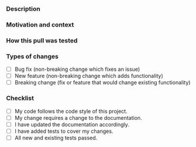 <!-- markdownlint-disable MD041 -->
<!-- Provide a general summary of your changes in the Title field above -->

### Description
<!-- Describe your changes in detail -->

### Motivation and context
<!-- Why is this change required? What problem does it solve? -->
<!-- If it fixes an open issue, please link to the issue here. -->

### How this pull was tested
<!-- Please describe in detail how you tested your changes. -->
<!-- Include details of your testing environment, and the tests you ran to -->
<!-- see how your change affects other areas of the code, etc. -->
<!-- Add screenshots if appropriate. -->

### Types of changes
<!-- What types of changes does your code introduce? -->
<!-- Put an `x` in all the boxes [x] that apply: -->
- [ ] Bug fix (non-breaking change which fixes an issue)
- [ ] New feature (non-breaking change which adds functionality)
- [ ] Breaking change (fix or feature that would change existing functionality)

### Checklist
<!-- Put an `x` in only the boxes [x] that apply. -->
<!-- If you’re unsure about any of these, don’t hesitate to ask. -->
<!-- We’re here to help! -->
- [ ] My code follows the code style of this project.
- [ ] My change requires a change to the documentation.
- [ ] I have updated the documentation accordingly.
- [ ] I have added tests to cover my changes.
- [ ] All new and existing tests passed.

<!-- Template via TalAter/open-source-templates@658bdad -->
